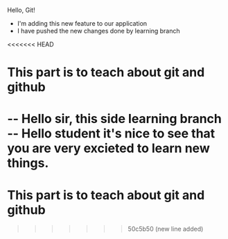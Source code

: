Hello, Git!

- I'm adding this new feature to our application
- I have pushed the new changes done by learning branch


<<<<<<< HEAD
# This part is to teach about git and github

-- Hello sir, this side learning branch
-- Hello student it's nice to see that you are very excieted to learn new things.
=======
# This part is to teach about git and github
>>>>>>> 50c5b50 (new line added)
